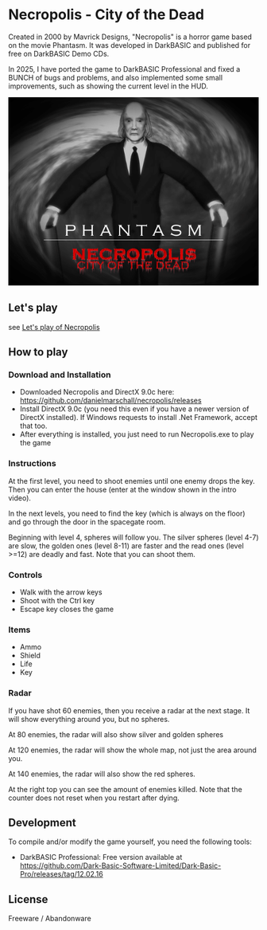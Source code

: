 # Necropolis - City of the Dead

Created in 2000 by Mavrick Designs, "Necropolis" is a horror game based on the movie Phantasm.
It was developed in DarkBASIC and published for free on DarkBASIC Demo CDs.

In 2025, I have ported the game to DarkBASIC Professional and fixed a BUNCH of bugs and problems,
and also implemented some small improvements, such as showing the current level in the HUD.

![Game Title](game-title.png)

## Let's play

see [Let's play of Necropolis](https://youtu.be/hPutTdCUgAk)

## How to play

### Download and Installation

- Downloaded Necropolis and DirectX 9.0c here: https://github.com/danielmarschall/necropolis/releases
- Install DirectX 9.0c (you need this even if you have a newer version of DirectX installed). If Windows requests to install .Net Framework, accept that too.
- After everything is installed, you just need to run Necropolis.exe to play the game

### Instructions

At the first level, you need to shoot enemies until one enemy drops the key. Then you can enter the house (enter at the window shown in the intro video).

In the next levels, you need to find the key (which is always on the floor) and go through the door in the spacegate room.

Beginning with level 4, spheres will follow you. The silver spheres (level 4-7) are slow, the golden ones (level 8-11) are faster and the read ones (level >=12) are deadly and fast. Note that you can shoot them.

### Controls

- Walk with the arrow keys
- Shoot with the Ctrl key
- Escape key closes the game

### Items

- Ammo
- Shield
- Life
- Key

### Radar

If you have shot 60 enemies, then you receive a radar at the next stage. It will show everything around you, but no spheres.

At 80 enemies, the radar will also show silver and golden spheres

At 120 enemies, the radar will show the whole map, not just the area around you.

At 140 enemies, the radar will also show the red spheres.

At the right top you can see the amount of enemies killed. Note that the counter does not reset when you restart after dying.

## Development

To compile and/or modify the game yourself, you need the following tools:

- DarkBASIC Professional: Free version available at https://github.com/Dark-Basic-Software-Limited/Dark-Basic-Pro/releases/tag/12.02.16

## License

Freeware / Abandonware
